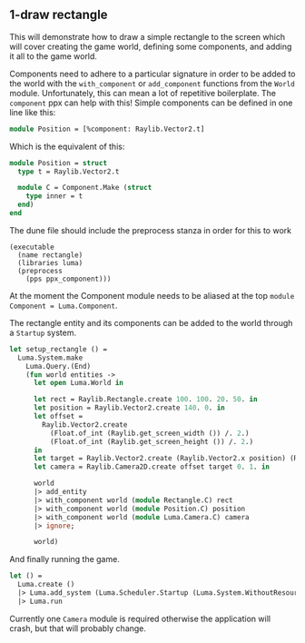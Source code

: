 ## 1-draw rectangle

This will demonstrate how to draw a simple rectangle to the screen which will cover creating the game world, defining some components, and adding it all to the game world.

Components need to adhere to a particular signature in order to be added to the world with the `with_component` or `add_component` functions from the `World` module. Unfortunately, this can mean a lot of repetitive boilerplate. The `component` ppx can help with this! Simple components can be defined in one line like this:

```ocaml
module Position = [%component: Raylib.Vector2.t]

```

Which is the equivalent of this:

```ocaml
module Position = struct
  type t = Raylib.Vector2.t

  module C = Component.Make (struct
    type inner = t
  end)
end
```

The dune file should include the preprocess stanza in order for this to work

```dune
(executable
  (name rectangle)
  (libraries luma)
  (preprocess
    (pps ppx_component)))
```

At the moment the Component module needs to be aliased at the top `module Component = Luma.Component`.

The rectangle entity and its components can be added to the world through a `Startup` system.

```ocaml
let setup_rectangle () =
  Luma.System.make
    Luma.Query.(End)
    (fun world entities ->
      let open Luma.World in

      let rect = Raylib.Rectangle.create 100. 100. 20. 50. in
      let position = Raylib.Vector2.create 140. 0. in
      let offset =
        Raylib.Vector2.create
          (Float.of_int (Raylib.get_screen_width ()) /. 2.)
          (Float.of_int (Raylib.get_screen_height ()) /. 2.)
      in
      let target = Raylib.Vector2.create (Raylib.Vector2.x position) (Raylib.Vector2.y position) in
      let camera = Raylib.Camera2D.create offset target 0. 1. in

      world
      |> add_entity
      |> with_component world (module Rectangle.C) rect
      |> with_component world (module Position.C) position
      |> with_component world (module Luma.Camera.C) camera
      |> ignore;

      world)
```

And finally running the game.

```ocaml
let () =
  Luma.create ()
  |> Luma.add_system (Luma.Scheduler.Startup (Luma.System.WithoutResources (setup_rectangle ())))
  |> Luma.run
```

Currently one `Camera` module is required otherwise the application will crash, but that will probably change.
